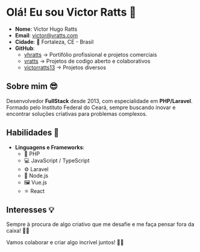 # Olá! Eu sou Victor Ratts 👋

- **Nome**: Victor Hugo Ratts  
- **Email**: [victor@vratts.com](mailto:victor@vratts.com)  
- **Cidade**: 🌆 Fortaleza, CE - Brasil  
- **GitHub**: 
    - [vhratts](https://github.com/vhratts) -> Portifólio profissional e projetos comerciais
    - [vratts](https://github.com/vratts) -> Projetos de codigo aberto e colaborativos
    - [victorratts13](https://github.com/victorratts13) -> Projetos diversos

## Sobre mim 😎
Desenvolvedor **FullStack** desde 2013, com especialidade em **PHP/Laravel**.  
Formado pelo Instituto Federal do Ceará, sempre buscando inovar e encontrar soluções criativas para problemas complexos.

## Habilidades 🚀
- **Linguagens e Frameworks**:  
  - 🐘 PHP  
  - 💻 JavaScript / TypeScript  
  - ⚙️ Laravel  
  - 🔗 Node.js  
  - 🖼️ Vue.js  
  - ⚛️ React  

## Interesses 💡
Sempre à procura de algo criativo que me desafie e me faça pensar fora da caixa! 🎨🧠

Vamos colaborar e criar algo incrível juntos! 🤝🚀
